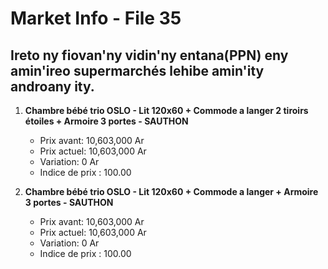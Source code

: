 # Market Info - File 35

## Ireto ny fiovan'ny vidin'ny entana(PPN) eny amin'ireo supermarchés lehibe amin'ity androany ity.

1. **Chambre bébé trio OSLO - Lit 120x60 + Commode a langer 2 tiroirs étoiles + Armoire 3 portes - SAUTHON**
   - Prix avant: 10,603,000 Ar
   - Prix actuel: 10,603,000 Ar
   - Variation: 0 Ar
   - Indice de prix : 100.00

2. **Chambre bébé trio OSLO - Lit 120x60 + Commode a langer + Armoire 3 portes - SAUTHON**
   - Prix avant: 10,603,000 Ar
   - Prix actuel: 10,603,000 Ar
   - Variation: 0 Ar
   - Indice de prix : 100.00

